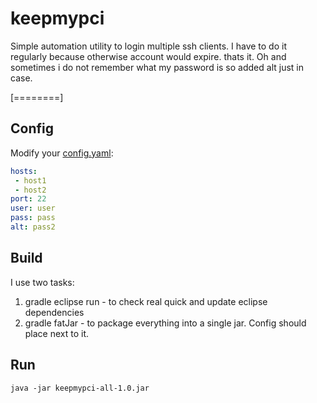 # keepmypci

Simple automation utility to login multiple ssh clients. I have to do it regularly because otherwise account would expire. thats it. Oh and sometimes i do not remember what my password is so added alt just in case.

[========]
## Config
Modify your [config.yaml](config.yaml "config.yaml"):
```yaml
hosts:
 - host1
 - host2
port: 22
user: user
pass: pass
alt: pass2
```

## Build
I use two tasks:
1. gradle eclipse run - to check real quick and update eclipse dependencies
2. gradle fatJar - to package everything into a single jar. Config should place next to it.

## Run
```shell
java -jar keepmypci-all-1.0.jar
```

